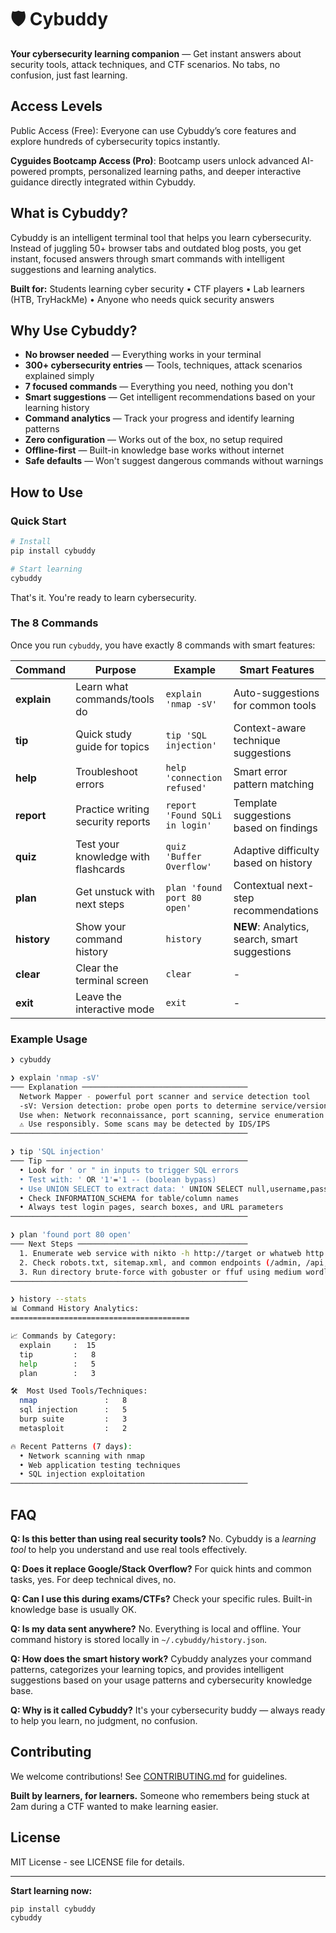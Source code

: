 # 🛡️ Cybuddy 

**Your cybersecurity learning companion** — Get instant answers about security tools, attack techniques, and CTF scenarios. No tabs, no confusion, just fast learning.

## Access Levels
Public Access (Free): Everyone can use Cybuddy’s core features and explore hundreds of cybersecurity topics instantly.

**Cyguides Bootcamp Access (Pro)**: Bootcamp users unlock advanced AI-powered prompts, personalized learning paths, and deeper interactive guidance directly integrated within Cybuddy.


## What is Cybuddy?

Cybuddy is an intelligent terminal tool that helps you learn cybersecurity. Instead of juggling 50+ browser tabs and outdated blog posts, you get instant, focused answers through smart commands with intelligent suggestions and learning analytics.

**Built for:** Students learning cyber security • CTF players • Lab learners (HTB, TryHackMe) • Anyone who needs quick security answers


## Why Use Cybuddy?

- **No browser needed** — Everything works in your terminal
- **300+ cybersecurity entries** — Tools, techniques, attack scenarios explained simply  
- **7 focused commands** — Everything you need, nothing you don't
- **Smart suggestions** — Get intelligent recommendations based on your learning history
- **Command analytics** — Track your progress and identify learning patterns
- **Zero configuration** — Works out of the box, no setup required
- **Offline-first** — Built-in knowledge base works without internet
- **Safe defaults** — Won't suggest dangerous commands without warnings

## How to Use

### Quick Start

```bash
# Install
pip install cybuddy

# Start learning
cybuddy
```

That's it. You're ready to learn cybersecurity.

### The 8 Commands

Once you run `cybuddy`, you have exactly 8 commands with smart features:

| Command | Purpose | Example | Smart Features |
|---------|---------|---------|----------------|
| **explain** | Learn what commands/tools do | `explain 'nmap -sV'` | Auto-suggestions for common tools |
| **tip** | Quick study guide for topics | `tip 'SQL injection'` | Context-aware technique suggestions |
| **help** | Troubleshoot errors | `help 'connection refused'` | Smart error pattern matching |
| **report** | Practice writing security reports | `report 'Found SQLi in login'` | Template suggestions based on findings |
| **quiz** | Test your knowledge with flashcards | `quiz 'Buffer Overflow'` | Adaptive difficulty based on history |
| **plan** | Get unstuck with next steps | `plan 'found port 80 open'` | Contextual next-step recommendations |
| **history** | Show your command history | `history` | **NEW**: Analytics, search, smart suggestions |
| **clear** | Clear the terminal screen | `clear` | - |
| **exit** | Leave the interactive mode | `exit` | - |

### Example Usage

```bash
❯ cybuddy

❯ explain 'nmap -sV'
─── Explanation ─────────────────────────────────────
  Network Mapper - powerful port scanner and service detection tool
  -sV: Version detection: probe open ports to determine service/version info
  Use when: Network reconnaissance, port scanning, service enumeration
  ⚠ Use responsibly. Some scans may be detected by IDS/IPS
─────────────────────────────────────────────────────

❯ tip 'SQL injection'
─── Tip ─────────────────────────────────────────────
  • Look for ' or " in inputs to trigger SQL errors
  • Test with: ' OR '1'='1 -- (boolean bypass)
  • Use UNION SELECT to extract data: ' UNION SELECT null,username,password FROM users--
  • Check INFORMATION_SCHEMA for table/column names
  • Always test login pages, search boxes, and URL parameters
─────────────────────────────────────────────────────

❯ plan 'found port 80 open'
─── Next Steps ──────────────────────────────────────
  1. Enumerate web service with nikto -h http://target or whatweb http://target
  2. Check robots.txt, sitemap.xml, and common endpoints (/admin, /api, /.git)
  3. Run directory brute-force with gobuster or ffuf using medium wordlist
─────────────────────────────────────────────────────

❯ history --stats
📊 Command History Analytics:
========================================

📈 Commands by Category:
  explain     :  15
  tip         :   8
  help        :   5
  plan        :   3

🛠️  Most Used Tools/Techniques:
  nmap               :   8
  sql injection      :   5
  burp suite         :   3
  metasploit         :   2

🔥 Recent Patterns (7 days):
  • Network scanning with nmap
  • Web application testing techniques
  • SQL injection exploitation
─────────────────────────────────────────────────────
```


## FAQ

**Q: Is this better than using real security tools?**
No. Cybuddy is a *learning tool* to help you understand and use real tools effectively.

**Q: Does it replace Google/Stack Overflow?**
For quick hints and common tasks, yes. For deep technical dives, no.

**Q: Can I use this during exams/CTFs?**
Check your specific rules. Built-in knowledge base is usually OK.

**Q: Is my data sent anywhere?**
No. Everything is local and offline. Your command history is stored locally in `~/.cybuddy/history.json`.

**Q: How does the smart history work?**
Cybuddy analyzes your command patterns, categorizes your learning topics, and provides intelligent suggestions based on your usage patterns and cybersecurity knowledge base.

**Q: Why is it called Cybuddy?**
It's your cybersecurity buddy — always ready to help you learn, no judgment, no confusion.

## Contributing

We welcome contributions! See [CONTRIBUTING.md](CONTRIBUTING.md) for guidelines.

**Built by learners, for learners.** Someone who remembers being stuck at 2am during a CTF wanted to make learning easier.

## License

MIT License - see LICENSE file for details.

---

**Start learning now:**
```bash
pip install cybuddy
cybuddy
```

